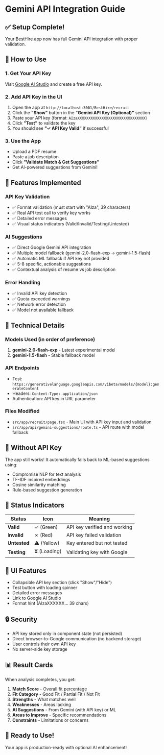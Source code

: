 # Gemini API Integration Guide

## ✅ Setup Complete!

Your BestHire app now has full Gemini API integration with proper validation.

## 🔑 How to Use

### 1. Get Your API Key
Visit [Google AI Studio](https://aistudio.google.com/app/apikey) and create a free API key.

### 2. Add API Key in the UI
1. Open the app at `http://localhost:3001/BestHire/recruit`
2. Click the **"Show"** button in the **"Gemini API Key (Optional)"** section
3. Paste your API key (format: `AIzaXXXXXXXXXXXXXXXXXXXXXXXXXXXXXXX`)
4. Click **"Test"** to validate the key
5. You should see **"✓ API Key Valid"** if successful

### 3. Use the App
- Upload a PDF resume
- Paste a job description
- Click **"Validate Match & Get Suggestions"**
- Get AI-powered suggestions from Gemini!

## 🎯 Features Implemented

### API Key Validation
- ✅ Format validation (must start with "AIza", 39 characters)
- ✅ Real API test call to verify key works
- ✅ Detailed error messages
- ✅ Visual status indicators (Valid/Invalid/Testing/Untested)

### AI Suggestions
- ✅ Direct Google Gemini API integration
- ✅ Multiple model fallback (gemini-2.0-flash-exp → gemini-1.5-flash)
- ✅ Automatic ML fallback if API key not provided
- ✅ 5-8 specific, actionable suggestions
- ✅ Contextual analysis of resume vs job description

### Error Handling
- ✅ Invalid API key detection
- ✅ Quota exceeded warnings
- ✅ Network error detection
- ✅ Model not available fallback

## 🔧 Technical Details

### Models Used (in order of preference)
1. **gemini-2.0-flash-exp** - Latest experimental model
2. **gemini-1.5-flash** - Stable fallback model

### API Endpoints
- Test: `https://generativelanguage.googleapis.com/v1beta/models/{model}:generateContent`
- Headers: `Content-Type: application/json`
- Authentication: API key in URL parameter

### Files Modified
- `src/app/recruit/page.tsx` - Main UI with API key input and validation
- `src/app/api/gemini-suggestions/route.ts` - API route with model fallback

## 🚀 Without API Key
The app still works! It automatically falls back to ML-based suggestions using:
- Compromise NLP for text analysis
- TF-IDF inspired embeddings
- Cosine similarity matching
- Rule-based suggestion generation

## 📝 Status Indicators

| Status | Icon | Meaning |
|--------|------|---------|
| **Valid** | ✓ (Green) | API key verified and working |
| **Invalid** | ✗ (Red) | API key failed validation |
| **Untested** | ⚠ (Yellow) | Key entered but not tested |
| **Testing** | ⏳ (Loading) | Validating key with Google |

## 🎨 UI Features
- Collapsible API key section (click "Show"/"Hide")
- Test button with loading spinner
- Detailed error messages
- Link to Google AI Studio
- Format hint (AIzaXXXXXX... 39 chars)

## 🔒 Security
- API key stored only in component state (not persisted)
- Direct browser-to-Google communication (no backend storage)
- User controls their own API key
- No server-side key storage

## 📊 Result Cards
When analysis completes, you get:
1. **Match Score** - Overall fit percentage
2. **Fit Category** - Good Fit / Partial Fit / Not Fit
3. **Strengths** - What matches well
4. **Weaknesses** - Areas lacking
5. **AI Suggestions** - From Gemini (with API key) or ML
6. **Areas to Improve** - Specific recommendations
7. **Constraints** - Limitations or concerns

## 🎉 Ready to Use!
Your app is production-ready with optional AI enhancement!
